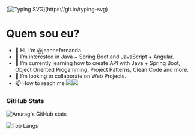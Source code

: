 [![Typing SVG](https://readme-typing-svg.herokuapp.com?font=Fira+Code&size=14&pause=1000&color=AA42F7&width=435&lines=Olá,+Seja+bem+vindo(a)+ao+meu+perfil!)](https://git.io/typing-svg)

# Quem sou eu?
- 👋 Hi, I’m @jeannefernanda
- 👀 I’m interested in Java + Spring Boot and JavaScript + Angular. 
- 🌱 I’m currently learning how to create API with Java + Spring Boot, Object Oriented Progamming, Project Patterns, Clean Code and more.
- 💞️ I’m looking to collaborate on Web Projects.
- 📫 How to reach me <a href="https://www.linkedin.com/in/jeannefernanda/" target="_blank"><img src="https://img.shields.io/badge/-LinkedIn-%230077B5?style=for-the-badge&logo=linkedin&logoColor=white" target="_blank"></a><a href = "mailto:jeannefernanda.m@gmail.com"><img src="https://img.shields.io/badge/-Gmail-%23333?style=for-the-badge&logo=gmail&logoColor=white" target="_blank"></a>

### GitHub Stats
![Anurag's GitHub stats](https://github-readme-stats.vercel.app/api?username=jeannefernanda&show_icons=true&theme=transparent)

![Top Langs](https://github-readme-stats.vercel.app/api/top-langs/?username=jeannefernanda&layout=compact)

